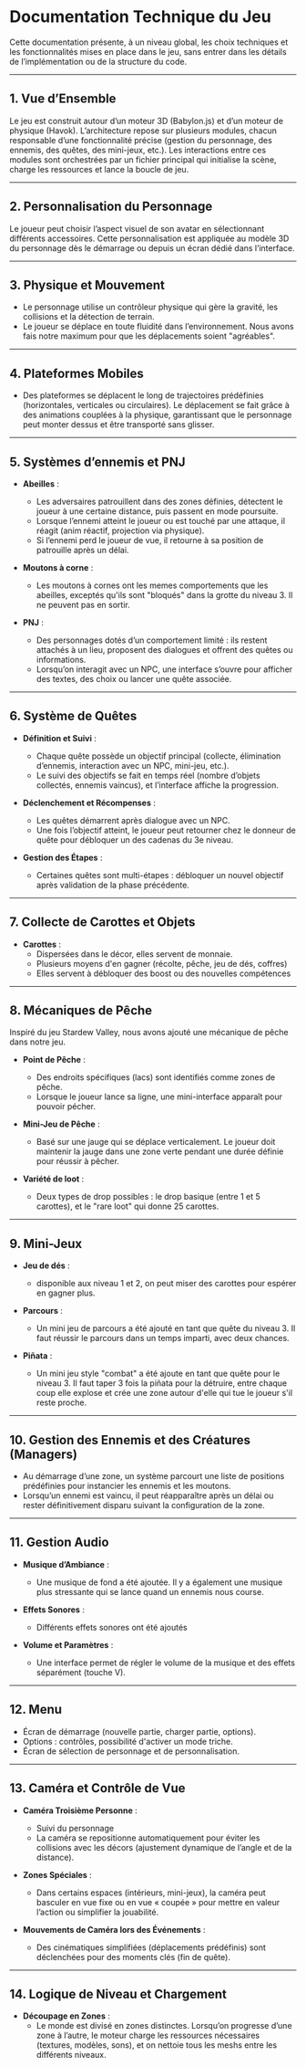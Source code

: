 # Documentation Technique du Jeu

Cette documentation présente, à un niveau global, les choix techniques et les fonctionnalités mises en place dans le jeu, sans entrer dans les détails de l’implémentation ou de la structure du code.

---

## 1. Vue d’Ensemble

Le jeu est construit autour d’un moteur 3D (Babylon.js) et d’un moteur de physique (Havok). L’architecture repose sur plusieurs modules, chacun responsable d’une fonctionnalité précise (gestion du personnage, des ennemis, des quêtes, des mini-jeux, etc.). Les interactions entre ces modules sont orchestrées par un fichier principal qui initialise la scène, charge les ressources et lance la boucle de jeu.

---

## 2. Personnalisation du Personnage

Le joueur peut choisir l’aspect visuel de son avatar en sélectionnant différents accessoires. Cette personnalisation est appliquée au modèle 3D du personnage dès le démarrage ou depuis un écran dédié dans l’interface.

---

## 3. Physique et Mouvement

  - Le personnage utilise un contrôleur physique qui gère la gravité, les collisions et la détection de terrain.  
  - Le joueur se déplace en toute fluidité dans l’environnement. Nous avons fais notre maximum pour que les déplacements soient "agréables".

---

## 4. Plateformes Mobiles

  - Des plateformes se déplacent le long de trajectoires prédéfinies (horizontales, verticales ou circulaires). Le déplacement se fait grâce à des animations couplées à la physique, garantissant que le personnage peut monter dessus et être transporté sans glisser.


---

## 5. Systèmes d’ennemis et PNJ

- **Abeilles** :  
  - Les adversaires patrouillent dans des zones définies, détectent le joueur à une certaine distance, puis passent en mode poursuite.  
  - Lorsque l’ennemi atteint le joueur ou est touché par une attaque, il réagit (anim réactif, projection via physique).  
  - Si l’ennemi perd le joueur de vue, il retourne à sa position de patrouille après un délai.

- **Moutons à corne** :  
  - Les moutons à cornes ont les memes comportements que les abeilles, exceptés qu'ils sont "bloqués" dans la grotte du niveau 3. Il ne peuvent pas en sortir.

- **PNJ** :  
  - Des personnages dotés d’un comportement limité : ils restent attachés à un lieu, proposent des dialogues et offrent des quêtes ou informations.  
  - Lorsqu’on interagit avec un NPC, une interface s’ouvre pour afficher des textes, des choix ou lancer une quête associée.

---


## 6. Système de Quêtes

- **Définition et Suivi** :  
  - Chaque quête possède un objectif principal (collecte, élimination d’ennemis, interaction avec un NPC, mini-jeu, etc.).  
  - Le suivi des objectifs se fait en temps réel (nombre d’objets collectés, ennemis vaincus), et l’interface affiche la progression.

- **Déclenchement et Récompenses** :  
  - Les quêtes démarrent après dialogue avec un NPC.  
  - Une fois l’objectif atteint, le joueur peut retourner chez le donneur de quête pour débloquer un des cadenas du 3e niveau.

- **Gestion des Étapes** :  
  - Certaines quêtes sont multi-étapes : débloquer un nouvel objectif après validation de la phase précédente.  

---

## 7. Collecte de Carottes et Objets

- **Carottes** :  
  - Dispersées dans le décor, elles servent de monnaie.
  - Plusieurs moyens d'en gagner (récolte, pêche, jeu de dés, coffres) 
  - Elles servent à débloquer des boost ou des nouvelles compétences

---

## 8. Mécaniques de Pêche

Inspiré du jeu Stardew Valley, nous avons ajouté une mécanique de pêche dans notre jeu.

- **Point de Pêche** :  
  - Des endroits spécifiques (lacs) sont identifiés comme zones de pêche.  
  - Lorsque le joueur lance sa ligne, une mini-interface apparaît pour pouvoir pécher.

- **Mini-Jeu de Pêche** :  
  - Basé sur une jauge qui se déplace verticalement. Le joueur doit maintenir la jauge dans une zone verte pendant une durée définie pour réussir à pêcher.  

- **Variété de loot** :  
  - Deux types de drop possibles : le drop basique (entre 1 et 5 carottes), et le "rare loot" qui donne 25 carottes.

---

## 9. Mini-Jeux 

- **Jeu de dés** :  
  - disponible aux niveau 1 et 2, on peut miser des carottes pour espérer en gagner plus.

- **Parcours** :  
  - Un mini jeu de parcours a été ajouté en tant que quête du niveau 3. Il faut réussir le parcours dans un temps imparti, avec deux chances. 

- **Piñata** :
  - Un mini jeu style "combat" a été ajoute en tant que quête pour le niveau 3. Il faut taper 3 fois la piñata pour la détruire, entre chaque coup elle explose et crée une zone autour d'elle qui tue le joueur s'il reste proche. 
---

## 10. Gestion des Ennemis et des Créatures (Managers)

  - Au démarrage d’une zone, un système parcourt une liste de positions prédéfinies pour instancier les ennemis et les moutons.  
  - Lorsqu’un ennemi est vaincu, il peut réapparaître après un délai ou rester définitivement disparu suivant la configuration de la zone.


---

## 11. Gestion Audio

- **Musique d’Ambiance** :  
  - Une musique de fond a été ajoutée. Il y a également une musique plus stressante qui se lance quand un ennemis nous course.

- **Effets Sonores** :  
  - Différents effets sonores ont été ajoutés

- **Volume et Paramètres** :  
  - Une interface permet de régler le volume de la musique et des effets séparément (touche V).  

---

## 12. Menu

  - Écran de démarrage (nouvelle partie, charger partie, options).  
  - Options : contrôles, possibilité d'activer un mode triche.  
  - Écran de sélection de personnage et de personnalisation.


---

## 13. Caméra et Contrôle de Vue

- **Caméra Troisième Personne** :  
  - Suivi du personnage 
  - La caméra se repositionne automatiquement pour éviter les collisions avec les décors (ajustement dynamique de l’angle et de la distance).

- **Zones Spéciales** :  
  - Dans certains espaces (intérieurs, mini-jeux), la caméra peut basculer en vue fixe ou en vue « coupée » pour mettre en valeur l’action ou simplifier la jouabilité.

- **Mouvements de Caméra lors des Événements** :  
  - Des cinématiques simplifiées (déplacements prédéfinis) sont déclenchées pour des moments clés (fin de quête).

---

## 14. Logique de Niveau et Chargement

- **Découpage en Zones** :  
  - Le monde est divisé en zones distinctes. Lorsqu’on progresse d’une zone à l’autre, le moteur charge les ressources nécessaires (textures, modèles, sons), et on nettoie tous les meshs entre les différents niveaux.

